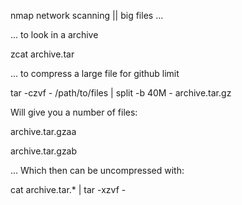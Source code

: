 nmap network scanning || big files ... 

... to look in a archive

zcat archive.tar

... to compress a large file for github limit 

tar -czvf - /path/to/files | split -b 40M - archive.tar.gz

Will give you a number of files:

archive.tar.gzaa

archive.tar.gzab

... Which then can be uncompressed with:

cat archive.tar.* | tar -xzvf -
